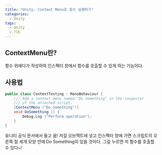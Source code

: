 ```yaml
---
title: "Unity. Context Menu로 함수 실행하기"
categories:
  - Unity
tags:
  - Unity
  - 기초
---
```


## ContextMenu란?

함수 위에다가 작성하여 인스펙터 창에서 함수를 호출할 수 있게 하는 기능이다. 

## 사용법

```c#
public class ContextTesting : MonoBehaviour {
	/// Add a context menu named "Do Something" in the inspector
	/// of the attached script.
	[ContextMenu ("Do Something")] 
	void DoSomething () {
		Debug.Log ("Perform operation");
	}
}
```

유니티 공식 문서에서 들고 옴! 저걸 오브젝트에 넣고 인스펙터 창에 가면 스크립트의 오른쪽 점 세개 모양 안에 Do Something이 있을 것이다. 그걸 누르면 저 함수를 호출할 수 있다~!